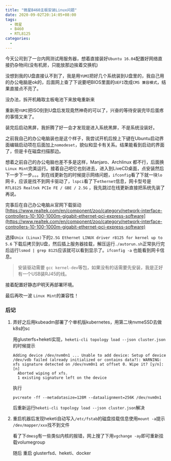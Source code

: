 ```yaml
---
title: "微星B460主板安装Linux问题"
date: 2020-09-02T20:14:05+08:00
tags: 
  - 微星
  - B460
  - RTL8125
categories:
  -
---
```


今天公司到了一台内网测试用服务器，想着直接装好`Ubuntu 16.04`配置好网络直接扔杂物间(没有机房，只能放那边挨着交换机)

没想到我的U盘直接认不到了，我是用`YUMI`把好几个系统装到U盘里的，我自己用的办公电脑是ok的，后面网上查了下说要吧BIOS里面的`UEFI`改成`CMS 兼容模式`，结果直接点不亮了。

没办法，拆开机箱取主板电池下来放电重新来

重新用`YUMI`把ISO刻到U盘后发现竟然神奇的可以了，兴奋的等待安装完毕后蛋疼的事情又来了。

装完后启动黑屏，我折腾了好一会才发现是进入系统黑屏，不是系统没装好。

之前我自己的办公电脑装也是这个样子，我尝试开机后按上下键在Ubuntu启动界面编辑启动项在后面加上`nomodeset`，貌似和显卡有关系。结果能看到启动的界面了，但是卡在磁盘扫描那边。

想着之前自己的办公电脑也差不多是这样，Manjaro、Archlinux 都不行，后面换`Linux Mint`完美运行。接着自己吧它也刻进去，进入到LiveCD桌面，点安装然后下一步下一步。。。到在线更新包的时候提示网络问题，`ifconfig`看了下就一块`lo`网卡，应该是找不到网卡驱动了，`lspci`看了下`ethernet`信息，网卡型号是`RTL8125 Realtek PCIe FE / GBE / 2.5G` ，我先跳过在线更新直接把系统先装了再说。

完事后在自己办公电脑从官网下载驱动 [https://www.realtek.com/en/component/zoo/category/network-interface-controllers-10-100-1000m-gigabit-ethernet-pci-express-software](https://www.realtek.com/en/component/zoo/category/network-interface-controllers-10-100-1000m-gigabit-ethernet-pci-express-software) 

选择`Unix (Linux)`下的`2.5G Ethernet LINUX driver r8125 for kernel up to 5.6` 下载后拷贝到U盘，然后插上服务器挂载，解压运行`./autorun.sh`正常执行完后运行`lsmod | grep 8125`应该就可以看到显示了。`ifconfig -a` 也能看到网卡信息。

> 安装驱动需要 `gcc kernel-dev`等包，如果没有的话需要先安装，我是正好有一个USB装RJ45的线。

接着配置好静态IP明天再部署环境。

最后再吹一波 `Linux Mint`的兼容性！

### 后记

1. 弄好之后用kubeadm部署了个单机版kubernetes，用第二块nvmeSSD去做k8s的sc

   用glusterfs+heketi实现，`heketi-cli topology load --json cluster.json`的时候提示

   ```shell
   Adding device /dev/nvm0n1 ... Unable to add device: Setup of device /dev/vdb failed (already initialized or contains data?): WARNING: xfs signature detected on /dev/nvm0n1 at offset 0. Wipe it? [y/n]: [n]
     Aborted wiping of xfs.
     1 existing signature left on the device
   ```

   执行

   ```shell
   pvcreate -ff --metadatasize=128M --dataalignment=256K /dev/nvm0n1
   ```

   后重新运行`heketi-cli topology load --json cluster.json`解决

2. 重启机器后发现heketi自动写入`/etc/fstab`的磁盘挂载信息使用`mount -a`提示 `/dev/mapper/xxx`找不到文件

   看了下`dmesg`有一些类似内核的报错，网上搜了下用`vgchange -ay`即可重新挂载volumegroup

   随后 重启 glusterfsd、heketi、docker



